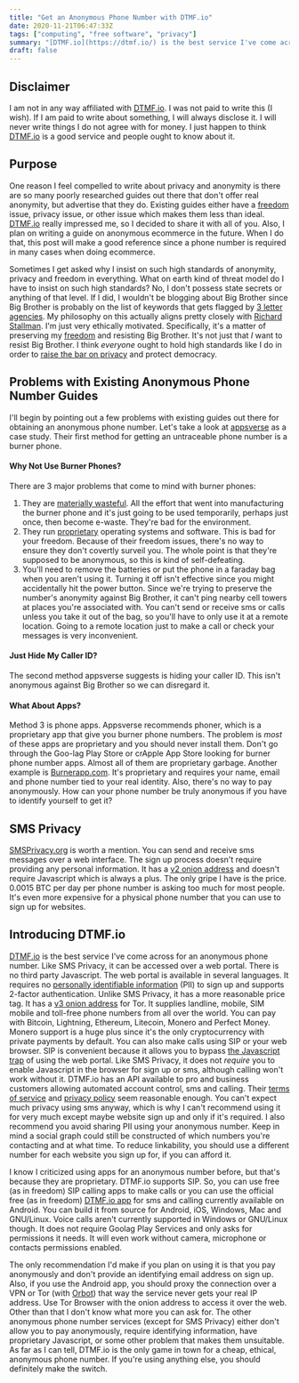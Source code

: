 ```yaml
---
title: "Get an Anonymous Phone Number with DTMF.io"
date: 2020-11-21T06:47:33Z
tags: ["computing", "free software", "privacy"]
summary: "[DTMF.io](https://dtmf.io/) is the best service I've come across for an anonymous phone number. There is no third party Javascript. The web portal is available in several languages. It requires no [personally identifiable information](https://en.wikipedia.org/wiki/Personally_identifiable_information) (PII) to sign up and supports 2-factor authentication. It has a reasonable price tag and a [v3 onion address](http://dtmfiovjh42uviqez6qn75igbagtiyo724hy3rdxm77dy2m5tt7lbaqd.onion/) for Tor. It supplies landline, mobile, SIM mobile and toll-free phone numbers from all over the world. You can pay with Bitcoin, Lightning, Ethereum, Litecoin, Monero and Perfect Money."
draft: false
---
```

## Disclaimer
I am not in any way affiliated with [DTMF.io](https://dtmf.io/). I was not paid to write this (I wish). If I am paid to write about something, I will always disclose it. I will never write things I do not agree with for money. I just happen to think [DTMF.io](https://dtmf.io/) is a good service and people ought to know about it.

## Purpose
One reason I feel compelled to write about privacy and anonymity is there are so many poorly researched guides out there that don't offer real anonymity, but advertise that they do. Existing guides either have a [freedom](/use-free-software) issue, privacy issue, or other issue which makes them less than ideal. [DTMF.io](https://dtmf.io/) really impressed me, so I decided to share it with all of you. Also, I plan on writing a guide on anonymous ecommerce in the future. When I do that, this post will make a good reference since a phone number is required in many cases when doing ecommerce.

Sometimes I get asked why I insist on such high standards of anonymity, privacy and freedom in everything. What on earth kind of threat model do I have to insist on such high standards? No, I don't possess state secrets or anything of that level. If I did, I wouldn't be blogging about Big Brother since Big Brother is probably on the list of keywords that gets flagged by [3 letter agencies](https://en.wikipedia.org/wiki/List_of_federal_agencies_in_the_United_States). My philosophy on this actually aligns pretty closely with [Richard Stallman](https://stallman.org/). I'm just very ethically motivated. Specifically, it's a matter of preserving my [freedom](/use-free-software) and resisting Big Brother. It's not just that _I_ want to resist Big Brother. I think _everyone_ ought to hold high standards like I do in order to [raise the bar on privacy](/raising-the-bar-on-privacy) and protect democracy.

## Problems with Existing Anonymous Phone Number Guides
I'll begin by pointing out a few problems with existing guides out there for obtaining an anonymous phone number. Let's take a look at [appsverse](https://www.appsverse.com/blog/heres-how-to-get-an-untraceable-phone-number/) as a case study. Their first method for getting an untraceable phone number is a burner phone.

#### Why Not Use Burner Phones?
There are 3 major problems that come to mind with burner phones:

1. They are [materially wasteful](https://www.androidauthority.com/owning-smartphone-human-environment-cost-656030/). All the effort that went into manufacturing the burner phone and it's just going to be used temporarily, perhaps just once, then become e-waste. They're bad for the environment.
2. They run [proprietary](https://www.gnu.org/proprietary/) operating systems and software. This is bad for your freedom. Because of their freedom issues, there's no way to ensure they don't covertly surveil you. The whole point is that they're supposed to be anonymous, so this is kind of self-defeating.
3. You'll need to remove the batteries or put the phone in a faraday bag when you aren't using it. Turning it off isn't effective since you might accidentally hit the power button. Since we're trying to preserve the number's anonymity against Big Brother, it can't ping nearby cell towers at places you're associated with. You can't send or receive sms or calls unless you take it out of the bag, so you'll have to only use it at a remote location. Going to a remote location just to make a call or check your messages is very inconvenient.

#### Just Hide My Caller ID?
The second method appsverse suggests is hiding your caller ID. This isn't anonymous against Big Brother so we can disregard it.

#### What About Apps?
Method 3 is phone apps. Appsverse recommends phoner, which is a proprietary app that give you burner phone numbers. The problem is _most_ of these apps are proprietary and you should never install them. Don't go through the Goo-lag Play Store or crApple App Store looking for burner phone number apps. Almost all of them are proprietary garbage. Another example is [Burnerapp.com](https://www.burnerapp.com). It's proprietary and requires your name, email and phone number tied to your real identity. Also, there's no way to pay anonymously. How can your phone number be truly anonymous if you have to identify yourself to get it?

## SMS Privacy
[SMSPrivacy.org](https://smsprivacy.org/) is worth a mention. You can send and receive sms messages over a web interface. The sign up process doesn't require providing any personal information. It has a [v2 onion address](http://smspriv6fynj23u6.onion/) and doesn't require Javascript which is always a plus. The only gripe I have is the price. 0.0015 BTC per day per phone number is asking too much for most people. It's even more expensive for a physical phone number that you can use to sign up for websites.

## Introducing DTMF.io
[DTMF.io](https://dtmf.io/) is the best service I've come across for an anonymous phone number. Like SMS Privacy, it can be accessed over a web portal. There is no third party Javascript. The web portal is available in several languages. It requires no [personally identifiable information](https://en.wikipedia.org/wiki/Personally_identifiable_information) (PII) to sign up and supports 2-factor authentication. Unlike SMS Privacy, it has a more reasonable price tag. It has a [v3 onion address](http://dtmfiovjh42uviqez6qn75igbagtiyo724hy3rdxm77dy2m5tt7lbaqd.onion/) for Tor. It supplies landline, mobile, SIM mobile and toll-free phone numbers from all over the world. You can pay with Bitcoin, Lightning, Ethereum, Litecoin, Monero and Perfect Money. Monero support is a huge plus since it's the only cryptocurrency with private payments by default. You can also make calls using SIP or your web browser. SIP is convenient because it allows you to bypass [the Javascript trap](https://www.gnu.org/philosophy/javascript-trap.html) of using the web portal. Like SMS Privacy, it does not _require_ you to enable Javascript in the browser for sign up or sms, although calling won't work without it. DTMF.io has an API available to pro and business customers allowing automated account control, sms and calling. Their [terms of service](https://dtmf.io/terms) and [privacy policy](https://dtmf.io/privacy) seem reasonable enough. You can't expect much privacy using sms anyway, which is why I can't recommend using it for very much except maybe website sign up and only if it's required. I also recommend you avoid sharing PII using your anonymous number. Keep in mind a social graph could still be constructed of which numbers you're contacting and at what time. To reduce linkability, you should use a different number for each website you sign up for, if you can afford it.

I know I criticized using apps for an anonymous number before, but that's because they are proprietary. DTMF.io supports SIP. So, you can use free (as in freedom) SIP calling apps to make calls or you can use the official free (as in freedom) [DTMF.io app](https://dtmf.io/app) for sms and calling currently available on Android. You can build it from source for Android, iOS, Windows, Mac and GNU/Linux. Voice calls aren't currently supported in Windows or GNU/Linux though. It does not require Goolag Play Services and only asks for permissions it needs. It will even work without camera, microphone or contacts permissions enabled.

The only recommendation I'd make if you plan on using it is that you pay anonymously and don't provide an identifying email address on sign up. Also, if you use the Android app, you should proxy the connection over a VPN or Tor (with [Orbot](https://guardianproject.info/apps/org.torproject.android/)) that way the service never gets your real IP address. Use Tor Browser with the onion address to access it over the web. Other than that I don't know what more you can ask for. The other anonymous phone number services (except for SMS Privacy) either don't allow you to pay anonymously, require identifying information, have proprietary Javascript, or some other problem that makes them unsuitable. As far as I can tell, DTMF.io is the only game in town for a cheap, ethical, anonymous phone number. If you're using anything else, you should definitely make the switch.
